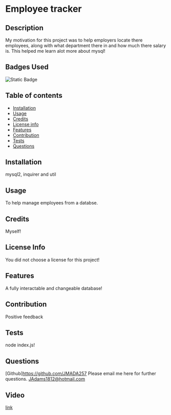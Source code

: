 # Employee tracker

## Description

My motivation for this project was to help employers locate there employees, along with what department there in and how much there salary is. This helped me learn alot more about mysql!

## Badges Used

![Static Badge](https://img.shields.io/badge/No_License_Chosen-red)

## Table of contents

- [Installation](#installation)
- [Usage](#usage)
- [Credits](#credits)
- [License info](#license-info)
- [Features](#features)
- [Contribution](#contribution)
- [Tests](#tests)
- [Questions](#questions)

## Installation

mysql2, inquirer and util

## Usage

To help manage employees from a databse.

## Credits

Myself!

## License Info

You did not choose a license for this project!

## Features

A fully interactable and changeable database!

## Contribution

Positive feedback

## Tests

node index.js!

## Questions

[Github]https://github.com/JMADA257
Please email me here for further questions. JAdams1812@hotmail.com

## Video
[link](https://drive.google.com/file/d/1UNwf8wxSz7SBYMI7-0Me7lXcXYhxKpwc/view)


